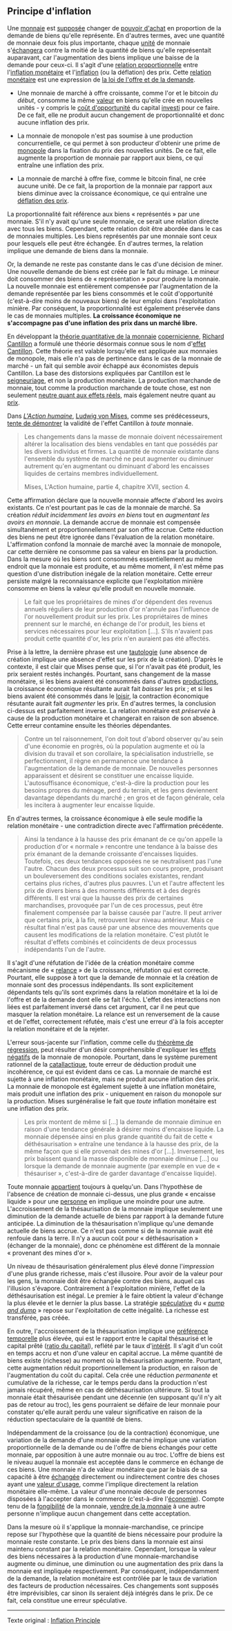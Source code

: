 Principe d'inflation
--------------------

Une [monnaie](ch005-money-taxonomy.md) est [supposée](https://mises.org/library/man-economy-and-state-power-and-market/html/p/1107) changer de [pouvoir d'achat](https://fr.wikipedia.org/wiki/Pouvoir_d%27achat) en proportion de la demande de biens qu'elle représente. En d'autres termes, avec une quantité de monnaie deux fois plus importante, chaque [unité](ch101-glossary.md#unité) de monnaie s'[échangera](ch101-glossary.md#commerce) contre la moitié de la quantité de biens qu'elle représentait auparavant, car l'augmentation des biens implique une baisse de la demande pour ceux-ci. Il s'agit d'une [relation proportionnelle](https://fr.wikipedia.org/wiki/Proportionnalit%C3%A9) entre l'[inflation monétaire](https://fr.wikipedia.org/wiki/Inflation) et l'[inflation](https://fr.wikipedia.org/wiki/Inflation) (ou la déflation) des prix. Cette [relation monétaire](https://mises.org/library/human-action-0/html/pp/778) est une expression de [la loi de l'offre et de la demande](https://fr.wikipedia.org/wiki/Offre_et_demande).

* Une monnaie de marché à offre croissante, comme l'or et le bitcoin *du début*, consomme la même [valeur](ch101-glossary.md#valeur) en biens qu'elle crée en nouvelles unités - y compris le [coût d'opportunité](https://fr.wikipedia.org/wiki/Co%C3%BBt_d%27opportunit%C3%A9) du capital [investi](ch101-glossary.md#prêter) pour ce faire. De ce fait, elle ne produit aucun changement de proportionnalité et donc aucune inflation des prix.

* La monnaie de monopole n'est pas soumise à une production concurrentielle, ce qui permet à son producteur d'obtenir une prime de [monopole](https://mises.org/library/man-economy-and-state-power-and-market/html/pp/1054) dans la fixation du prix des nouvelles unités. De ce fait, elle augmente la proportion de monnaie par rapport aux biens, ce qui entraîne une inflation des prix.

* La monnaie de marché à offre fixe, comme le bitcoin final, ne crée aucune unité. De ce fait, la proportion de la monnaie par rapport aux biens diminue avec la croissance économique, ce qui entraîne une [déflation des prix](https://fr.wikipedia.org/wiki/D%C3%A9flation).

La proportionnalité fait référence aux biens « représentés » par une monnaie. S'il n'y avait qu'une seule monnaie, ce serait une relation directe avec tous les biens. Cependant, cette relation doit être abordée dans le cas de monnaies multiples. Les biens représentés par une monnaie sont ceux pour lesquels elle peut être échangée. En d'autres termes, la relation implique une demande de biens dans la monnaie.

Or, la demande ne reste pas constante dans le cas d'une décision de miner. Une nouvelle demande de biens est créée par le fait du minage. Le mineur doit consommer des biens de « représentation » pour produire la monnaie. La nouvelle monnaie est entièrement compensée par l'augmentation de la demande représentée par les biens consommés et le coût d'opportunité (c'est-à-dire moins de nouveaux biens) de leur emploi dans l'exploitation minière. Par conséquent, la proportionnalité est également préservée dans le cas de monnaies multiples. **La croissance économique ne s'accompagne pas d'une inflation des prix dans un marché libre.**

En développant la [théorie quantitative de la monnaie](https://fr.wikipedia.org/wiki/Th%C3%A9orie_quantitative_de_la_monnaie) [copernicienne](https://fr.wikipedia.org/wiki/Nicolas_Copernic), [Richard Cantillon](https://fr.wikipedia.org/wiki/Richard_Cantillon) a formulé une théorie désormais connue sous le nom d'[effet Cantillon](https://fr.wikipedia.org/wiki/Richard_Cantillon#L'effet_Cantillon). Cette théorie est valable lorsqu'elle est appliquée aux monnaies de monopole, mais elle n'a pas de pertinence dans le cas de la monnaie de marché - un fait qui semble avoir échappé aux économistes depuis Cantillon. La base des distorsions expliquées par Cantillon est le [seigneuriage](https://fr.wikipedia.org/wiki/Seigneuriage), et non la production monétaire. La production marchande de monnaie, tout comme la production marchande de toute chose, est non seulement [neutre quant aux effets réels](https://www.wikiberal.org/wiki/Neutralit%C3%A9#Neutralit.C3.A9_de_la_monnaie), mais également neutre quant au [prix](ch101-glossary.md#prix).

Dans [*L'Action humaine*](https://fr.wikipedia.org/wiki/L%27Action_humaine,_trait%C3%A9_d%27%C3%A9conomie), [Ludwig von Mises](https://fr.wikipedia.org/wiki/Ludwig_von_Mises), comme ses prédécesseurs, [tente de démontrer](https://mises.org/library/human-action-0/html/pp/778) la validité de l'effet Cantillon à *toute* monnaie.

> Les changements dans la masse de monnaie doivent nécessairement altérer la localisation des biens vendables en tant que possédés par les divers individus et firmes. La quantité de monnaie existante dans l'ensemble du
système de marché ne peut augmenter ou diminuer autrement qu'en augmentant ou diminuant d'abord les encaisses liquides de certains membres individuellement. 
>
> Mises, L'Action humaine, partie 4, chapitre XVII, section 4.

Cette affirmation déclare que la nouvelle monnaie affecte d'abord les avoirs existants. Ce n'est pourtant pas le cas de la monnaie de marché. Sa création *réduit incidemment les avoirs en biens* tout en *augmentant les avoirs en monnaie*. La demande accrue de monnaie est compensée simultanément et proportionnellement par son offre accrue. Cette réduction des biens ne peut être ignorée dans l'évaluation de la relation monétaire. L'affirmation confond la monnaie de marché avec la monnaie de monopole, car cette dernière ne consomme pas sa valeur en biens par la production. Dans la mesure où les biens sont consommés essentiellement au même endroit que la monnaie est produite, et au même moment, il n'est même pas question d'une distribution inégale de la relation monétaire. Cette erreur persiste malgré la reconnaissance explicite que l'exploitation minière consomme en biens la valeur qu'elle produit en nouvelle monnaie.

> Le fait que les propriétaires de mines d'or dépendent des revenus annuels réguliers de leur production d'or n'annule pas l'influence de l'or nouvellement produit sur les prix. Les propriétaires de mines prennent sur le marché, en échange de l'or produit, les biens et services nécessaires pour leur exploitation [...]. S'ils n'avaient pas produit cette quantité d'or, les prix n'en auraient pas été affectés. 

Prise à la lettre, la dernière phrase est une [tautologie](https://fr.wikipedia.org/wiki/Tautologie) (une absence de création implique une absence d'effet sur les prix de la création). D'après le contexte, il est clair que Mises pense que, si l'or n'avait pas été produit, les prix seraient restés inchangés. Pourtant, sans changement de la masse monétaire, si les biens avaient été consommés dans d'autres [productions](ch007-production-and-consumption.md), la croissance économique résultante aurait fait *baisser* les prix ; et si les biens avaient été consommés dans le [loisir](ch008-labor-and-leisure.md), la contraction économique résutante aurait fait *augmenter* les prix. En d'autres termes, la conclusion ci-dessus est parfaitement inverse. La relation monétaire est *préservée* à cause de la production monétaire et changerait en raison de son absence. Cette erreur contamine ensuite les théories dépendantes.

> Contre un tel raisonnement, l'on doit tout d'abord observer qu'au sein d'une économie en progrès, où la population augmente et où la division du travail et son corollaire, la spécialisation industrielle, se perfectionnent, il règne en permanence une tendance à l'augmentation de la demande de monnaie. De nouvelles personnes apparaissent et désirent se constituer une encaisse liquide. L'autosuffisance économique, c'est-à-dire la production pour les besoins propres du ménage, perd du terrain, et les gens deviennent davantage dépendants du marché ; en gros et de façon générale, cela les incitera à augmenter leur encaisse liquide.

En d'autres termes, la croissance économique à elle seule modifie la relation monétaire - une contradiction directe avec l'affirmation précédente.

> Ainsi la tendance à la hausse des prix émanant de ce qu'on appelle la production d'or « normale » rencontre une tendance à la baisse des prix émanant de la demande croissante d'encaisses liquides. Toutefois, ces deux tendances opposées ne se neutralisent pas l'une l'autre. Chacun des deux processus suit son cours propre, produisant un bouleversement des conditions sociales existantes, rendant certains plus riches, d'autres plus pauvres. L'un et l'autre affectent les prix de divers biens à des moments différents et à des degrés différents. Il est vrai que la hausse des prix de certaines marchandises, provoquée par l'un de ces processus, peut être finalement compensée par la baisse causée par l'autre. Il peut arriver que certains prix, à la fin, retrouvent leur niveau antérieur. Mais ce résultat final n'est pas causé par une absence des mouvements que causent les modifications de la relation monétaire. C'est plutôt le résultat d'effets combinés et coïncidents de deux processus indépendants l'un de l'autre.

Il s'agit d'une réfutation de l'idée de la création monétaire comme mécanisme de « [relance](https://fr.wikipedia.org/wiki/Politique_de_relance) » de la croissance, réfutation qui est correcte. Pourtant, elle suppose à tort que la demande de monnaie et la création de monnaie sont des processus indépendants. Ils sont explicitement dépendants tels qu'ils sont exprimés dans la relation monétaire et la loi de l'offre et de la demande dont elle se fait l'écho. L'effet des interactions non liées est parfaitement inversé dans cet argument, car il ne peut que masquer la relation monétaire. La relance est un renversement de la cause et de l'effet, correctement réfutée, mais c'est une erreur d'à la fois accepter la relation monétaire et de la rejeter.

L'erreur sous-jacente sur l'inflation, comme celle du [théorème de régression](ch074-regression-fallacy.md), peut résulter d'un désir compréhensible d'expliquer les [effets négatifs](https://fr.wikipedia.org/wiki/Seigneuriage) de la monnaie de monopole. Pourtant, dans le système purement rationnel de la [catallactique](https://fr.wikipedia.org/wiki/Catallaxie), toute erreur de déduction produit une incohérence, ce qui est évident dans ce cas. La monnaie de marché est sujette à une inflation monétaire, mais ne produit aucune inflation des prix. La monnaie de monopole est également sujette à une inflation monétaire, mais produit une inflation des prix - uniquement en raison du monopole sur la production. Mises surgénéralise le fait que *toute* inflation monétaire est une inflation des prix.

> Les prix montent de même si [...] la demande de monnaie diminue en raison d'une tendance générale à désirer moins d'encaisse liquide. La monnaie dépensée ainsi en plus grande quantité du fait de cette « déthésaurisation » entraîne une tendance à la hausse des prix, de la même façon que si elle provenait des mines d'or [...]. Inversement, les prix baissent quand la masse disponible de monnaie diminue [...] ou lorsque la demande de monnaie augmente (par exemple en vue de « thésauriser », c'est-à-dire de garder davantage d'encaisse liquide).

Toute monnaie [appartient](ch101-glossary.md#propriétaire) toujours à quelqu'un. Dans l'hypothèse de l'absence de création de monnaie ci-dessus, une plus grande « encaisse liquide » pour une [personne](ch101-glossary.md#ch101-glossary.md#personne) en implique une moindre pour une autre. L'accroissement de la thésaurisation de la monnaie implique seulement une diminution de la demande actuelle de biens par rapport à la demande future anticipée. La diminution de la thésaurisation n'implique qu'une demande actuelle de biens accrue. Ce n'est pas comme si de la monnaie avait été renfouie dans la terre. Il n'y a aucun coût pour « déthésaurisation » (échanger de la monnaie), donc ce phénomène est différent de la monnaie « provenant des mines d'or ».

Un niveau de thésaurisation généralement plus élevé donne l'*impression* d'une plus grande richesse, mais c'est illusoire. Pour avoir de la valeur pour les gens, la monnaie doit être échangée contre des biens, auquel cas l'illusion s'évapore. Contrairement à l'exploitation minière, l'effet de la déthésaurisation est inégal. Le premier à le faire obtient la valeur d'échange la plus élevée et le dernier la plus basse. La stratégie [spéculative](ch092-speculative-consumption.md) du « [*pump and dump*](https://fr.wikipedia.org/wiki/Pump_and_dump) » repose sur l'exploitation de cette inégalité. La richesse est transférée, pas créée.

En outre, l'accroissement de la thésaurisation implique une [préférence temporelle](ch085-time-preference-fallacy.md) plus élevée, qui est le rapport entre le capital thésaurisé et le capital prêté ([ratio du capital](ch091-saving-relation.md)), reflété par le taux d'[intérêt](ch101-glossary.md#intérêt). Il s'agit d'un coût en temps accru et non d'une valeur en capital accrue. La même quantité de biens existe (richesse) au moment où la thésaurisation augmente. Pourtant, cette augmentation réduit proportionnellement la production, en raison de l'augmentation du coût du capital. Cela crée une réduction *permanente* et cumulative de la richesse, car le temps perdu dans la production n'est jamais récupéré, même en cas de déthésaurisation ultérieure. Si tout la monnaie était thésaurisée pendant une décennie (en supposant qu'il n'y ait pas de retour au troc), les gens pourraient se défaire de leur monnaie pour constater qu'elle aurait perdu une valeur significative en raison de la réduction spectaculaire de la quantité de biens.

Indépendamment de la croissance (ou de la contraction) économique, une variation de la demande d'une monnaie de marché implique une variation proportionnelle de la demande ou de l'offre de biens échangés pour cette monnaie, par opposition à une autre monnaie ou au troc. L'offre de biens est le niveau auquel la monnaie est acceptée dans le commerce en échange de ces biens. Une monnaie n'a de valeur monétaire que par le biais de sa capacité à être [échangée](ch101-glossary.md#échange) directement ou indirectement contre des choses ayant une [valeur d'usage](https://fr.wikipedia.org/wiki/Valeur_d%27usage), comme l'implique directement la relation monétaire elle-même. La valeur d'une monnaie découle de personnes disposées à l'accepter dans le commerce (c'est-à-dire l'[économie](ch101-glossary.md#économie)). Compte tenu de la [fongibilité](https://fr.wikipedia.org/wiki/Bien_fongible) de la monnaie, [vendre de la monnaie](ch049-dumping-fallacy.md) à une autre personne n'implique aucun changement dans cette acceptation.

Dans la mesure où il s'applique la monnaie-marchandise, ce principe repose sur l'hypothèse que la quantité de biens nécessaire pour produire la monnaie reste constante. Le prix des biens dans la monnaie est ainsi maintenu constant par la relation monétaire. Cependant, lorsque la valeur des biens nécessaires à la production d'une monnaie-marchandise augmente ou diminue, une diminution ou une augmentation des prix dans la monnaie est impliquée respectivement. Par conséquent, indépendamment de la demande, la relation monétaire est contrôlée par le taux de variation des facteurs de production nécessaires. Ces changements sont supposés être imprévisibles, car sinon ils seraient déjà intégrés dans le prix. De ce fait, cela constitue une erreur spéculative.

---

Texte original : [Inflation Principle](https://github.com/libbitcoin/libbitcoin-system/wiki/Inflation-Principle)